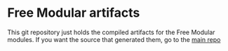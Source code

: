 # Free Modular artifacts

This git repository just holds the compiled artifacts for the Free Modular modules. If you want the source that generated them, go to the [main repo](https://github.com/QuinnFreedman/modular/)
